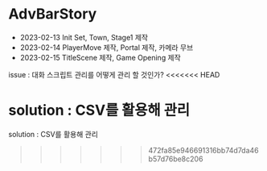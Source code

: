 # AdvBarStory

- 2023-02-13 Init Set, Town, Stage1 제작
- 2023-02-14 PlayerMove 제작, Portal 제작, 카메라 무브
- 2023-02-15 TitleScene 제작, Game Opening 제작

issue : 대화 스크립트 관리를 어떻게 관리 할 것인가?
<<<<<<< HEAD

solution : CSV를 활용해 관리
=======
solution : CSV를 활용해 관리
>>>>>>> 472fa85e946691316bb74d7da46b57d76be8c206
